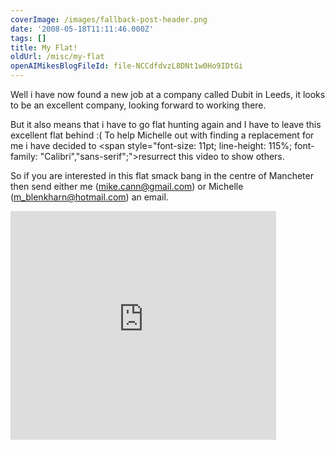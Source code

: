 ```yaml
---
coverImage: /images/fallback-post-header.png
date: '2008-05-18T11:11:46.000Z'
tags: []
title: My Flat!
oldUrl: /misc/my-flat
openAIMikesBlogFileId: file-NCCdfdvzL8DNt1w0Ho9IDtGi
---
```


Well i have now found a new job at a company called Dubit in Leeds, it looks to be an excellent company, looking forward to working there.

<!-- more -->

But it also means that i have to go flat hunting again and I have to leave this excellent flat behind :( To help Michelle out with finding a replacement for me i have decided to <span style="font-size: 11pt; line-height: 115%; font-family: "Calibri","sans-serif";">resurrect </span>this video to show others.

So if you are interested in this flat smack bang in the centre of Mancheter then send either me ([mike.cann@gmail.com](https://mike.cann@gmail.com)) or Michelle ([m_blenkharn@hotmail.com](mailto:m_blenkharn@hotmail.com)) an email.

<embed width="425" height="366" wmode="transparent" type="application/x-shockwave-flash" src="https://www.youtube.com/v/3FRstdlJpHE"></embed>
